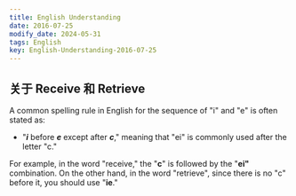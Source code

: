 ```yaml
---
title: English Understanding
date: 2016-07-25
modify_date: 2024-05-31
tags: English
key: English-Understanding-2016-07-25
---
```


## 关于 Receive 和 Retrieve

A common spelling rule in English for the sequence of "i" and "e" is often stated as:

- "**_i_** before **_e_** except after **_c_**," meaning that "ei" is commonly used after the letter "c."

For example, in the word "receive," the "**c**" is followed by the "**ei"** combination. On the other hand, in the word "retrieve", since there is no "c" before it, you should use "**ie**."
